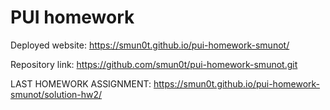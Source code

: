 # PUI homework

Deployed website: https://smun0t.github.io/pui-homework-smunot/

Repository link: https://github.com/smun0t/pui-homework-smunot.git

LAST HOMEWORK ASSIGNMENT: https://smun0t.github.io/pui-homework-smunot/solution-hw2/
